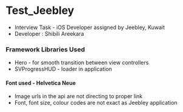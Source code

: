 # Test_Jeebley
* Interview Task - iOS Developer assigned by Jeebley, Kuwait
* Developer : Shibili Areekara



### Framework Libraries Used
* Hero - for smooth transition between view controllers
* SVProgressHUD - loader in application

#### Font used - Helvetica Neue

- Image urls in the api are not directing to proper link
- Font, font size, colour codes are not exact as Jeebley application
